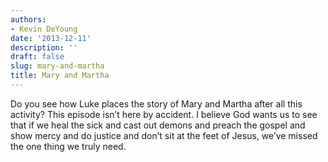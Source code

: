 ```yaml
---
authors:
- Kevin DeYoung
date: '2013-12-11'
description: ''
draft: false
slug: mary-and-martha
title: Mary and Martha
---
```

Do you see how Luke places the story of Mary and Martha after all this activity? This episode isn’t here by accident. I believe God wants us to see that if we heal the sick and cast out demons and preach the gospel and show mercy and do justice and don’t sit at the feet of Jesus, we’ve missed the one thing we truly need.



